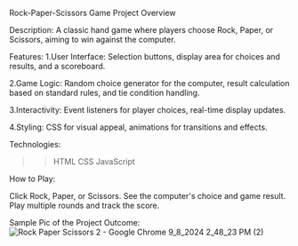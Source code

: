   Rock-Paper-Scissors Game Project Overview

Description: 
    A classic hand game where players choose Rock, Paper, or Scissors, aiming to win against the computer.

Features:
1.User Interface: Selection buttons, display area for choices and results, and a scoreboard.

2.Game Logic: Random choice generator for the computer, result calculation based on standard rules, and tie condition handling.

3.Interactivity: Event listeners for player choices, real-time display updates.

4.Styling: CSS for visual appeal, animations for transitions and effects.

Technologies:
>> HTML
>> CSS
>> JavaScript

How to Play:

Click Rock, Paper, or Scissors.
See the computer's choice and game result.
Play multiple rounds and track the score.

Sample Pic of the Project Outcome:
![Rock Paper Scissors 2 - Google Chrome 9_8_2024 2_48_23 PM (2)](https://github.com/user-attachments/assets/ccd0f20e-c72d-4aa5-b63c-efe0e47c5422)
